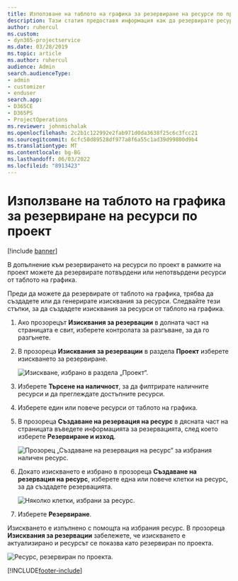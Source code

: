 ```yaml
---
title: Използване на таблото на графика за резервиране на ресурси по проект
description: Тази статия предоставя информация как да резервирате ресурси.
author: ruhercul
ms.custom:
- dyn365-projectservice
ms.date: 03/28/2019
ms.topic: article
ms.author: ruhercul
audience: Admin
search.audienceType:
- admin
- customizer
- enduser
search.app:
- D365CE
- D365PS
- ProjectOperations
ms.reviewer: johnmichalak
ms.openlocfilehash: 2c2b1c122992e2fab971d0da3638f25c6c3fcc21
ms.sourcegitcommit: 6cfc50d89528df977a8f6a55c1ad39d99800d9b4
ms.translationtype: MT
ms.contentlocale: bg-BG
ms.lasthandoff: 06/03/2022
ms.locfileid: "8913423"
---
```

# <a name="use-the-schedule-board-to-book-project-resources"></a>Използване на таблото на графика за резервиране на ресурси по проект

[!include [banner](../includes/psa-now-project-operations.md)]

В допълнение към резервирането на ресурси по проект в рамките на проект можете да резервирате потвърдени или непотвърдени ресурси от таблото на графика.

Преди да можете да резервирате от таблото на графика, трябва да създадете или да генерирате изисквания за ресурси. Следвайте тези стъпки, за да създадете изисквания за ресурси от таблото на графика.

1. Ако прозорецът **Изисквания за резервации** в долната част на страницата е свит, изберете контролата за разгъване, за да го разгънете.
2. В прозореца **Изисквания за резервации** в раздела **Проект** изберете изискването за резервиране.

    ![Изискване, избрано в раздела „Проект“.](media/Resource-Management-image73.png)

3. Изберете **Търсене на наличност**, за да филтрирате наличните ресурси и да преглеждате достъпните ресурси. 
4. Изберете един или повече ресурси от таблото на графика. 
5. В прозореца **Създаване на резервация на ресурс** в дясната част на страницата въведете информацията за резервацията, след което изберете **Резервиране и изход**.

    ![Прозорец „Създаване на резервация на ресурс“ за избрания наличен ресурс.](media/Resource-Management-image74.png)

6. Докато изискването е избрано в прозореца **Създаване на резервация на ресурс**, изберете една или повече клетки на ресурс, за да създадете резервацията.

    ![Няколко клетки, избрани за ресурс.](media/Resource-Management-image75.png)

7. Изберете **Резервиране**.

Изискването е изпълнено с помощта на избрания ресурс. В прозореца **Изисквания за резервации** забележете, че изискването е актуализирано и ресурсът се показва като резервиран по проекта.

![Ресурс, резервиран по проекта.](media/Resource-Management-image76.png)


[!INCLUDE[footer-include](../includes/footer-banner.md)]
